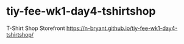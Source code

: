 # tiy-fee-wk1-day4-tshirtshop
T-Shirt Shop Storefront
https://n-bryant.github.io/tiy-fee-wk1-day4-tshirtshop/
